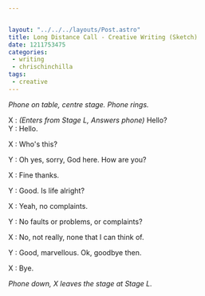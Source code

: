 ```yaml
---


layout: "../../../layouts/Post.astro"
title: Long Distance Call - Creative Writing (Sketch)
date: 1211753475
categories:
 - writing
 - chrischinchilla
tags:
 - creative
---
```


_Phone on table, centre stage. Phone rings._

X : <i>(Enters from Stage L, Answers phone)</i> Hello?<br />Y : Hello.

X : Who's this?

Y : Oh yes, sorry, God here. How are you?

X : Fine thanks.

Y : Good. Is life alright?

X : Yeah, no complaints.

Y : No faults or problems, or complaints?

X : No, not really, none that I can think of.

Y : Good, marvellous. Ok, goodbye then.

X : Bye.

<i>Phone down, X leaves the stage at Stage L.</i>
